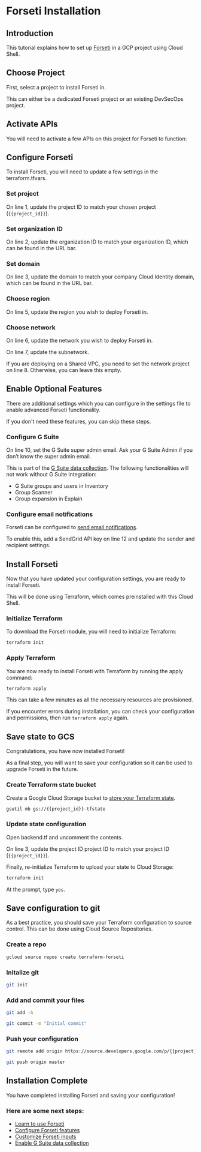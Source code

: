 # Forseti Installation

## Introduction

<walkthrough-tutorial-duration duration="10"></walkthrough-tutorial-duration>

This tutorial explains how to set up [Forseti](https://forsetisecurity.org/about/) in a GCP project using Cloud Shell.

## Choose Project

<walkthrough-project-billing-setup billing="true"></walkthrough-project-billing-setup>

First, select a project to install Forseti in.

This can either be a dedicated Forseti project or an existing DevSecOps project.

## Activate APIs

You will need to activate a few APIs on this project for Forseti to function:

<walkthrough-enable-apis apis=
  "cloudresourcemanager.googleapis.com,
  serviceusage.googleapis.com,
  compute.googleapis.com"></walkthrough-enable-apis>
  
## Configure Forseti
To install Forseti, you will need to update a few settings in the <walkthrough-editor-open-file filePath="terraform-google-forseti/examples/install_simple/terraform.tfvars">terraform.tfvars</walkthrough-editor-open-file>.

### Set project
On line 1, update the <walkthrough-editor-select-regex
  filePath="terraform-google-forseti/examples/install_simple/terraform.tfvars"
  regex="my-project-id">project ID</walkthrough-editor-select-regex>
to match your chosen project (`{{project_id}}`).

### Set organization ID
On line 2, update the <walkthrough-editor-select-regex
  filePath="terraform-google-forseti/examples/install_simple/terraform.tfvars"
  regex="11111111">organization ID</walkthrough-editor-select-regex>
to match your organization ID, which can be found in the URL bar.

### Set domain
On line 3, update the <walkthrough-editor-select-regex
  filePath="terraform-google-forseti/examples/install_simple/terraform.tfvars"
  regex="mydomain.com">domain</walkthrough-editor-select-regex>
to match your company Cloud Identity domain, which can be found in the URL bar.

### Choose region
On line 5, update the <walkthrough-editor-select-regex
  filePath="terraform-google-forseti/examples/install_simple/terraform.tfvars"
  regex="us-east4">region</walkthrough-editor-select-regex>
you wish to deploy Forseti in.

### Choose network
On line 6, update the <walkthrough-editor-select-regex
  filePath="terraform-google-forseti/examples/install_simple/terraform.tfvars"
  regex="default">network</walkthrough-editor-select-regex>
you wish to deploy Forseti in.

On line 7, update the <walkthrough-editor-select-line
  filePath="terraform-google-forseti/examples/install_simple/terraform.tfvars"
  startLine=6
  endLine=6
  startCharacterOffset=12
  endCharacterOffset=19>subnetwork</walkthrough-editor-select-line>.

If you are deploying on a Shared VPC, you need to set the <walkthrough-editor-select-line
  filePath="terraform-google-forseti/examples/install_simple/terraform.tfvars"
  startLine=7
  endLine=7
  startCharacterOffset=17
  endCharacterOffset=17>network project</walkthrough-editor-select-line>
on line 8. Otherwise, you can leave this empty.

## Enable Optional Features
There are additional settings which you can configure in the settings file to enable advanced Forseti functionality.

If you don't need these features, you can skip these steps.

### Configure G Suite
On line 10, set the <walkthrough-editor-select-regex
  filePath="terraform-google-forseti/examples/install_simple/terraform.tfvars"
  regex="admin@mydomain.com">G Suite super admin email</walkthrough-editor-select-regex>.
Ask your G Suite Admin if you don’t know the super admin email.

This is part of the [G Suite data collection](https://forsetisecurity.org/docs/latest/configure/inventory/gsuite.html). The following functionalities will not work without G Suite integration:

- G Suite groups and users in Inventory
- Group Scanner
- Group expansion in Explain

### Configure email notifications
Forseti can be configured to [send email notifications](https://forsetisecurity.org/docs/latest/configure/notifier/index.html#email-notifications).

To enable this, add a <walkthrough-editor-select-line
  filePath="terraform-google-forseti/examples/install_simple/terraform.tfvars"
  startLine=10
  endLine=10
  startCharacterOffset=18
  endCharacterOffset=18>SendGrid API key</walkthrough-editor-select-line>
on line 12 and update the <walkthrough-editor-select-line
  filePath="terraform-google-forseti/examples/install_simple/terraform.tfvars"
  startLine=11
  endLine=11
  startCharacterOffset=22
  endCharacterOffset=22>sender</walkthrough-editor-select-line>
and <walkthrough-editor-select-line
  filePath="terraform-google-forseti/examples/install_simple/terraform.tfvars"
  startLine=12
  endLine=12
  startCharacterOffset=25
  endCharacterOffset=25>recipient</walkthrough-editor-select-line>
settings.

## Install Forseti
Now that you have updated your configuration settings, you are ready to install Forseti.

This will be done using Terraform, which comes preinstalled with this Cloud Shell.

### Initialize Terraform
To download the Forseti module, you will need to initialize Terraform:
```bash
terraform init
```

### Apply Terraform
You are now ready to install Forseti with Terraform by running the apply command:

```bash
terraform apply
```

This can take a few minutes as all the necessary resources are provisioned.

If you encounter errors during installation, you can check your configuration and permissions, then run `terraform apply` again.

## Save state to GCS
Congratulations, you have now installed Forseti!

As a final step, you will want to save your configuration so it can be used to upgrade Forseti in the future.

### Create Terraform state bucket
Create a Google Cloud Storage bucket to [store your Terraform state](https://www.terraform.io/docs/state/).

```bash
gsutil mb gs://{{project_id}}-tfstate
```

### Update state configuration
Open <walkthrough-editor-open-file filePath="terraform-google-forseti/examples/install_simple/backend.tf">backend.tf</walkthrough-editor-open-file> and uncomment the contents.

On line 3, update the <walkthrough-editor-select-regex
  filePath="terraform-google-forseti/examples/install_simple/backend.tf"
  regex="my-project">project ID</walkthrough-editor-select-regex>
project ID to match your project ID (`{{project_id}}`).

Finally, re-initialize Terraform to upload your state to Cloud Storage:

```bash
terraform init
```

At the prompt, type `yes`.

## Save configuration to git
As a best practice, you should save your Terraform configuration to source control. This can be done using Cloud Source Repositories.

### Create a repo
```bash
gcloud source repos create terraform-forseti
```

### Initalize git
```bash
git init
```

### Add and commit your files

```bash
git add -A
```

```bash
git commit -m "Initial commit"
```

### Push your configuration
```bash
git remote add origin https://source.developers.google.com/p/{{project_id}}/r/terraform-forseti
```

```bash
git push origin master
```

## Installation Complete

<walkthrough-conclusion-trophy></walkthrough-conclusion-trophy>

You have completed installing Forseti and saving your configuration!

### Here are some next steps:

- [Learn to use Forseti](https://forsetisecurity.org/docs/latest/use/cli/index.html)
- [Configure Forseti features](https://forsetisecurity.org/docs/latest/configure/)
- [Customize Forseti inputs](https://github.com/forseti-security/terraform-google-forseti/blob/master/README.md)
- [Enable G Suite data collection](https://forsetisecurity.org/docs/latest/configure/inventory/gsuite.html)
